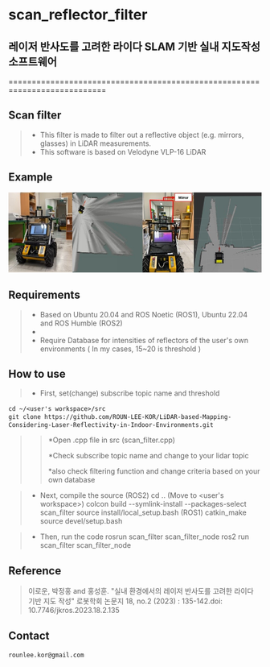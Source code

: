 # scan_reflector_filter
## 레이저 반사도를 고려한 라이다 SLAM 기반 실내 지도작성 소프트웨어
===========================================================================


## Scan filter
> * This filter is made to filter out a reflective object (e.g. mirrors, glasses) in LiDAR measurements.
> * This software is based on Velodyne VLP-16 LiDAR


## Example
![Alt text](docs/example.jpg)


## Requirements
> * Based on Ubuntu 20.04 and ROS Noetic (ROS1), Ubuntu 22.04 and ROS Humble (ROS2)
> * 
> * Require Database for intensities of reflectors of the user's own environments ( In my cases, 15~20 is threshold )



## How to use    
    
> * First, set(change) subscribe topic name and threshold
    
    cd ~/<user's workspace>/src
    git clone https://github.com/ROUN-LEE-KOR/LiDAR-based-Mapping-Considering-Laser-Reflectivity-in-Indoor-Environments.git
    
    
>    > *Open .cpp file in src (scan_filter.cpp)
>    > 
>    > *Check subscribe topic name and change to your lidar topic
>    > 
>    > *also check filtering function and change criteria based on your own database


> * Next, compile the source
    (ROS2)
    cd .. (Move to <user's workspace>)
    colcon build --symlink-install --packages-select scan_filter
    source install/local_setup.bash
 (ROS1)
  catkin_make
  source devel/setup.bash

    
    
> * Then, run the code
    rosrun scan_filter scan_filter_node
    ros2 run scan_filter scan_filter_node


## Reference
> 이로운, 박정홍 and 홍성훈. "실내 환경에서의 레이저 반사도를 고려한 라이다 기반 지도 작성" 로봇학회 논문지 18, no.2 (2023) : 135-142.doi: 10.7746/jkros.2023.18.2.135
    
    
## Contact

    rounlee.kor@gmail.com
    

